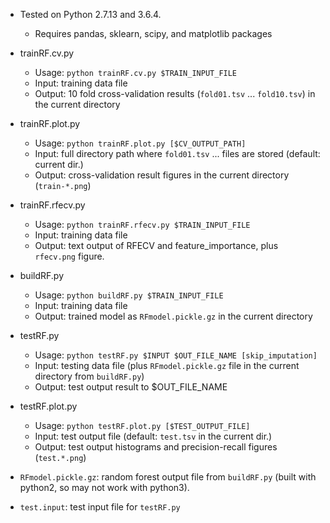 - Tested on Python 2.7.13 and 3.6.4.
  + Requires pandas, sklearn, scipy, and matplotlib packages
  
- trainRF.cv.py
  + Usage: `python trainRF.cv.py $TRAIN_INPUT_FILE`
  + Input: training data file
  + Output: 10 fold cross-validation results (`fold01.tsv` ... `fold10.tsv`) in the current directory

- trainRF.plot.py
  + Usage: `python trainRF.plot.py [$CV_OUTPUT_PATH]`
  + Input: full directory path where `fold01.tsv` ... files are stored (default: current dir.)
  + Output: cross-validation result figures in the current directory (`train-*.png`)

- trainRF.rfecv.py
  + Usage: `python trainRF.rfecv.py $TRAIN_INPUT_FILE`
  + Input: training data file
  + Output: text output of RFECV and feature_importance, plus `rfecv.png` figure.

- buildRF.py
  + Usage: `python buildRF.py $TRAIN_INPUT_FILE`
  + Input: training data file
  + Output: trained model as `RFmodel.pickle.gz` in the current directory

- testRF.py
  + Usage: `python testRF.py $INPUT $OUT_FILE_NAME [skip_imputation]`
  + Input: testing data file (plus `RFmodel.pickle.gz` file in the current directory from `buildRF.py`)
  + Output: test output result to $OUT_FILE_NAME

- testRF.plot.py
  + Usage: `python testRF.plot.py [$TEST_OUTPUT_FILE]`
  + Input: test output file (default: `test.tsv` in the current dir.)
  + Output: test output histograms and precision-recall figures (`test.*.png`)

- `RFmodel.pickle.gz`: random forest output file from `buildRF.py` (built with python2, so may not work with python3).

- `test.input`: test input file for `testRF.py`
